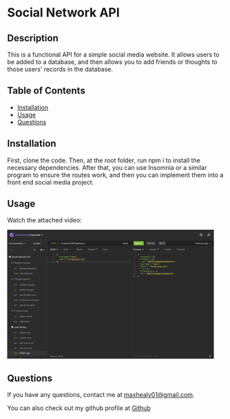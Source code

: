 # Social Network API

## Description

This is a functional API for a simple social media website. It allows users to be added to a database, and then allows you to add friends or thoughts to those users' records in the database.

## Table of Contents

- [Installation](#installation)<br>
- [Usage](#usage)<br>
- [Questions](#questions)

## Installation

First, clone the code. Then, at the root folder, run npm i to install the necessary dependencies. After that, you can use Insomnia or a similar program to ensure the routes work, and then you can implement them into a front end social media project.

## Usage

Watch the attached video:

<img src ='assets/images/screenshot.png' height = 300px>

## Questions

If you have any questions, contact me at <maxhealy01@gmail.com>.

You can also check out my github profile at [Github](https://github.com/maxhealy01)
